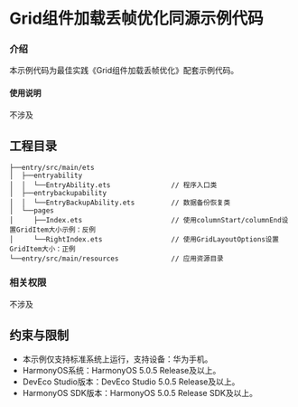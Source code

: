 # Grid组件加载丢帧优化同源示例代码

### 介绍

本示例代码为最佳实践《Grid组件加载丢帧优化》配套示例代码。

#### 使用说明

不涉及

## 工程目录

``` 
├──entry/src/main/ets                      
│  ├──entryability
│  │  └──EntryAbility.ets               // 程序入口类
│  ├──entrybackupability
│  │  └──EntryBackupAbility.ets         // 数据备份恢复类
│  └──pages        
│     ├──Index.ets                      // 使用columnStart/columnEnd设置GridItem大小示例：反例
│     └──RightIndex.ets                 // 使用GridLayoutOptions设置GridItem大小：正例
└──entry/src/main/resources             // 应用资源目录
```

### 相关权限

不涉及

## 约束与限制

* 本示例仅支持标准系统上运行，支持设备：华为手机。
* HarmonyOS系统：HarmonyOS 5.0.5 Release及以上。
* DevEco Studio版本：DevEco Studio 5.0.5 Release及以上。
* HarmonyOS SDK版本：HarmonyOS 5.0.5 Release SDK及以上。